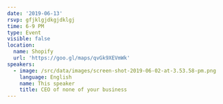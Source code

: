 ```yaml
---
date: '2019-06-13'
rsvp: gfjklgjdkgjdklgj
time: 6-9 PM
type: Event
visible: false
location:
  name: Shopify
  url: 'https://goo.gl/maps/qvGk9XEVmWk'
speakers:
  - image: /src/data/images/screen-shot-2019-06-02-at-3.53.58-pm.png
    language: English
    name: This speaker
    title: CEO of none of your business
---
```


